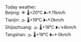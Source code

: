 Today weather:  
Beijing: ☀️ 🌡️+20°C 🌬️↖11km/h  
Tianjin: 🌫  🌡️+19°C 🌬️↖0km/h  
Shijiazhuang: 🌫  🌡️+18°C 🌬️↘4km/h  
Tangshan: 🌫  🌡️+19°C 🌬️←0km/h  
